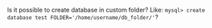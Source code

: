 Is it possible to create database in custom folder? Like: `mysql> create database test FOLDER='/home/username/db_folder/'`?



